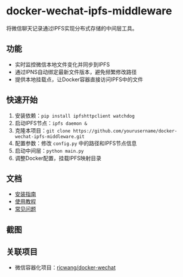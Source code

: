 # docker-wechat-ipfs-middleware

将微信聊天记录通过IPFS实现分布式存储的中间层工具。

## 功能
- 实时监控微信本地文件变化并同步到IPFS
- 通过IPNS自动绑定最新文件版本，避免频繁修改路径
- 提供本地挂载点，让Docker容器直接访问IPFS中的文件

## 快速开始
1. 安装依赖：`pip install ipfshttpclient watchdog`
2. 启动IPFS节点：`ipfs daemon &`
3. 克隆本项目：`git clone https://github.com/yourusername/docker-wechat-ipfs-middleware.git`
4. 配置参数：修改 `config.py` 中的路径和IPFS节点信息
5. 启动中间层：`python main.py`
6. 调整Docker配置，挂载IPFS映射目录

## 文档
- [安装指南](installation.md)
- [使用教程](usage.md)
- [常见问题](faq.md)

## 截图


## 关联项目
- 微信容器化项目：[ricwang/docker-wechat](https://github.com/ricwang/docker-wechat)
